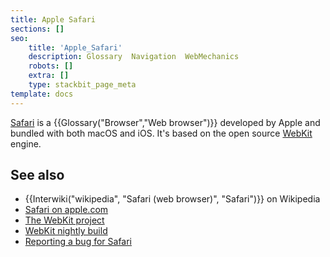 ```yaml
---
title: Apple Safari
sections: []
seo:
    title: 'Apple_Safari'
    description: Glossary  Navigation  WebMechanics
    robots: []
    extra: []
    type: stackbit_page_meta
template: docs
---
```


[Safari](https://www.apple.com/safari/) is a {{Glossary("Browser","Web browser")}} developed by Apple and bundled with both macOS and iOS. It's based on the open source [WebKit](https://webkit.org/) engine.

## See also

- {{Interwiki("wikipedia", "Safari (web browser)", "Safari")}} on Wikipedia
- [Safari on apple.com](https://www.apple.com/safari/)
- [The WebKit project](https://webkit.org/)
- [WebKit nightly build](https://nightly.webkit.org/)
- [Reporting a bug for Safari](https://bugs.webkit.org/)
